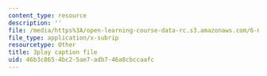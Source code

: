 ```yaml
---
content_type: resource
description: ''
file: /media/https%3A/open-learning-course-data-rc.s3.amazonaws.com/6-02-introduction-to-eecs-ii-digital-communication-systems-fall-2012/46b3c8654bc25ae7adb746a8cbccaafc_EG6PPYma050.vtt
file_type: application/x-subrip
resourcetype: Other
title: 3play caption file
uid: 46b3c865-4bc2-5ae7-adb7-46a8cbccaafc
---
```

